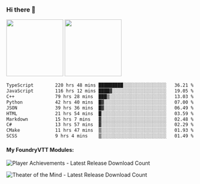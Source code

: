 ### Hi there 👋

<img height="150em" src="https://github-readme-stats.vercel.app/api?username=EddieDover&count_private=true&include_all_commits=true&show_icons=true&theme=dracula&hide_border=false&rank_icon=percentile"/>
<img height="150em" src="https://github-readme-stats.vercel.app/api/top-langs/?username=EddieDover&theme=dracula&hide_border=false&&layout=compact&langs_count=20" />

<!--START_SECTION:waka-->

```txt
TypeScript        220 hrs 48 mins █████████░░░░░░░░░░░░░░░░   36.21 %
JavaScript        116 hrs 12 mins ████▓░░░░░░░░░░░░░░░░░░░░   19.05 %
C++               79 hrs 28 mins  ███▒░░░░░░░░░░░░░░░░░░░░░   13.03 %
Python            42 hrs 40 mins  █▓░░░░░░░░░░░░░░░░░░░░░░░   07.00 %
JSON              39 hrs 36 mins  █▓░░░░░░░░░░░░░░░░░░░░░░░   06.49 %
HTML              21 hrs 54 mins  █░░░░░░░░░░░░░░░░░░░░░░░░   03.59 %
Markdown          15 hrs 7 mins   ▓░░░░░░░░░░░░░░░░░░░░░░░░   02.48 %
C#                13 hrs 57 mins  ▓░░░░░░░░░░░░░░░░░░░░░░░░   02.29 %
CMake             11 hrs 47 mins  ▒░░░░░░░░░░░░░░░░░░░░░░░░   01.93 %
SCSS              9 hrs 4 mins    ▒░░░░░░░░░░░░░░░░░░░░░░░░   01.49 %
```

<!--END_SECTION:waka-->

#### My FoundryVTT Modules:

  ![Player Achievements - Latest Release Download Count](https://img.shields.io/badge/dynamic/json?label=Player%20Achievements%20-%20Downloads@latest&query=assets%5B1%5D.download_count&url=https%3A%2F%2Fapi.github.com%2Frepos%2FEddieDover%2Ffvtt-player-achievements%2Freleases%2Flatest)

  ![Theater of the Mind - Latest Release Download Count](https://img.shields.io/badge/dynamic/json?label=Theater%20Of%20The%20Mind%20-%20Downloads@latest&query=assets%5B1%5D.download_count&url=https%3A%2F%2Fapi.github.com%2Frepos%2FEddieDover%2Ftheater-of-the-mind%2Freleases%2Flatest)

<a rel="me" href="https://techhub.social/@EddieDover"></a>

